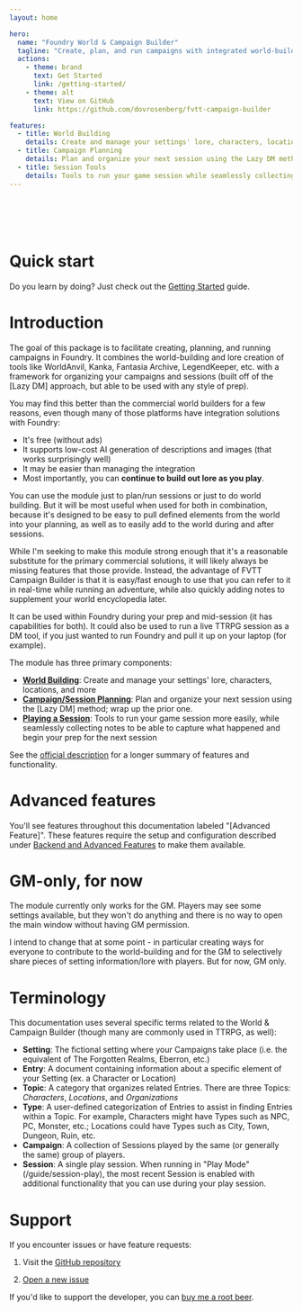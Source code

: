 ```yaml
---
layout: home

hero:
  name: "Foundry World & Campaign Builder"
  tagline: "Create, plan, and run campaigns with integrated world-building and campaign management tools"
  actions:
    - theme: brand
      text: Get Started
      link: /getting-started/
    - theme: alt
      text: View on GitHub
      link: https://github.com/dovrosenberg/fvtt-campaign-builder

features:
  - title: World Building
    details: Create and manage your settings' lore, characters, locations, and organizations
  - title: Campaign Planning
    details: Plan and organize your next session using the Lazy DM method
  - title: Session Tools
    details: Tools to run your game session while seamlessly collecting notes
---
```


# &nbsp;

# Quick start

Do you learn by doing?  Just check out the [Getting Started](/getting-started) guide. 

# Introduction

The goal of this package is to facilitate creating, planning, and running campaigns in Foundry. It combines the world-building and lore creation of tools like WorldAnvil, Kanka, Fantasia Archive, LegendKeeper, etc. with a framework for organizing your campaigns and sessions (built off of the [Lazy DM] approach, but able to be used with any style of prep).

You may find this better than the commercial world builders for a few reasons, even though many of those platforms have integration solutions with Foundry: 
- It's free (without ads)
- It supports low-cost AI generation of descriptions and images (that works surprisingly well)
- It may be easier than managing the integration
- Most importantly, you can **continue to build out lore as you play**.  

You can use the module just to plan/run sessions or just to do world building.  But it will be most useful when used for both in combination, because it's designed to be easy to pull defined elements from the world into your planning, as well as to easily add to the world during and after sessions.

While I'm seeking to make this module strong enough that it's a reasonable substitute for the primary commercial solutions, it will likely always be missing features that those provide.  Instead, the advantage of FVTT Campaign Builder is that it is easy/fast enough to use that you can refer to it in real-time while running an adventure, while also quickly adding notes to supplement your world encyclopedia later.  

It can be used within Foundry during your prep and mid-session (it has capabilities for both).  It could also be used to run a live TTRPG session as a DM tool, if you just wanted to run Foundry and pull it up on your laptop (for example).

The module has three primary components:
- [**World Building**](/guide/world-building): Create and manage your settings' lore, characters, locations, and more
- [**Campaign/Session Planning**](/guide/session-prep): Plan and organize your next session using the [Lazy DM] method; wrap up the prior one.
- [**Playing a Session**](/guide/session-play): Tools to run your game session more easily, while seamlessly collecting notes to be able to capture what happened and begin your prep for the next session

See the [official description](https://github.com/dovrosenberg/fvtt-campaign-builder) for a longer summary of features and functionality.

# Advanced features

You'll see features throughout this documentation labeled "[Advanced Feature]". These features require the setup and configuration described under [Backend and Advanced Features](/reference/backend) to make them available.

# GM-only, for now

The module currently only works for the GM. Players may see some settings available, but they won't do anything and there is no way to open the main window without having GM permission.

I intend to change that at some point - in particular creating ways for everyone to contribute to the world-building and for the GM to selectively share pieces of setting information/lore with players. But for now, GM only.

# Terminology

This documentation uses several specific terms related to the World & Campaign Builder (though many are commonly used in TTRPG, as well):

- **Setting**: The fictional setting where your Campaigns take place (i.e. the equivalent of The Forgotten Realms, Eberron, etc.)
- **Entry**: A document containing information about a specific element of your Setting (ex. a Character or Location)
- **Topic**: A category that organizes related Entries. There are three Topics: *Characters*, *Locations*, and *Organizations*
- **Type**: A user-defined categorization of Entries to assist in finding Entries within a Topic. For example, Characters might have Types such as NPC, PC, Monster, etc.; Locations could have Types such as City, Town, Dungeon, Ruin, etc.
- **Campaign**: A collection of Sessions played by the same (or generally the same) group of players. 
- **Session**: A single play session. When running in "Play Mode" (/guide/session-play), the most recent Session is enabled with additional functionality that you can use during your play session.

# Support

If you encounter issues or have feature requests:
1. Visit the [GitHub repository](https://github.com/dovrosenberg/fvtt-campaign-builder/issues)

2. [Open a new issue](https://github.com/dovrosenberg/fvtt-campaign-builder/issues/new/choose)

If you'd like to support the developer, you can [buy me a root beer](https://ko-fi.com/phloro).